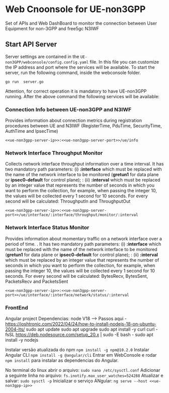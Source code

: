 # Web Cnoonsole for UE-non3GPP
Set of APIs and Web DashBoard to monitor the connection between User Equipment for non-3GPP and free5gc N3IWF

## Start API Server
Server settings are contained in the ```UE-non3GPP/webconsole/config.config.yaml``` file. In this file you can customize the IP address and port where the services will be available. To start the server, run the following command, inside the webconsole folder.
```
go run  server.go
```
Attention, for correct operation it is mandatory to have UE-non3GPP running. After the above command the following services will be available:

### Connection Info between UE-non3GPP and N3IWF
Provides information about connection metrics during registration procedures between UE and N3IWF (RegisterTime, PduTime, SecurityTime, AuthTime and IpsecTime)
```
<<ue-non3gpp-server-ip>>:<<ue-non3gpp-server-port>>/ue/info
```

### Network Interface Throughput Monitor
Collects network interface throughput information over a time interval. It has two mandatory path parameters: (i) **:interface** which must be replaced with the name of the network interface to be monitored (__gretun1__ for data plane or __ipsec0-default__ for control plane); : (ii) **:interval** which must be replaced by an integer value that represents the number of seconds in which you want to perform the collection, for example, when passing the integer 10, the values will be collected every 1 second for 10 seconds. For every second will be calculated: ThroughputIn and ThroughputOut
```
<<ue-non3gpp-server-ip>>:<<ue-non3gpp-server-port>>/ue/interface/:interface/throughput/monitor/:interval
```

### Network Interface Status Monitor
Provides information about momentary traffic on a network interface over a period of time. . It has two mandatory path parameters: (i) **:interface** which must be replaced with the name of the network interface to be monitored (__gretun1__ for data plane or __ipsec0-default__ for control plane); : (ii) **:interval** which must be replaced by an integer value that represents the number of seconds in which you want to perform the collection, for example, when passing the integer 10, the values will be collected every 1 second for 10 seconds. For every second will be calculated: BytesRecv, BytesSent, PacketsRecv and PacketsSent
```
<<ue-non3gpp-server-ip>>:<<ue-non3gpp-server-port>>/ue/interface/:interface/network/status/:interval
```

### FrontEnd
Angular project
Dependencias:
node V18 --> Passos aqui - https://joshtronic.com/2022/04/24/how-to-install-nodejs-18-on-ubuntu-2004-lts/
sudo apt update
sudo apt upgrade
sudo apt install -y curl
curl -fsSL https://deb.nodesource.com/setup_20.x | sudo -E bash -
sudo apt install -y nodejs

Instalar versão atualizada do npm ``` npm install -g npm@10.2.0 ```
Instalar Angular CLI ``` npm install -g @angular/cli ```
Entrar em WebConsole e rodar ```npm install``` para instalar as dependencias do Angular.

No terminal do linux abrir o arquivo: ```sudo nano /etc/sysctl.conf```
Adicionar a seguinte linha no arquivo: ``` fs.inotify.max_user_watches=524288 ```
Atualizar e salvar: ```sudo sysctl -p```
Inicializar o serviço ANgular: ```ng serve --host <<ue-non3gpp-ip>>```


